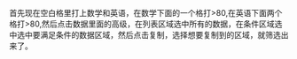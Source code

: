 首先现在空白格里打上数学和英语，在数学下面的一个格打>80,在英语下面两个格打>80,然后点击数据里面的高级，在列表区域选中所有的数据，在条件区域选中选中要满足条件的数据区域，然后点击复制，选择想要复制到的区域，就筛选出来了。
